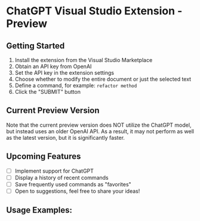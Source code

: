 # ChatGPT Visual Studio Extension - Preview

## Getting Started
1. Install the extension from the Visual Studio Marketplace
2. Obtain an API key from OpenAI
3. Set the API key in the extension settings
4. Choose whether to modify the entire document or just the selected text
5. Define a command, for example: `refactor method`
6. Click the "SUBMIT" button

## Current Preview Version
Note that the current preview version does NOT utilize the ChatGPT model, but instead uses an older OpenAI API. As a result, it may not perform as well as the latest version, but it is significantly faster.

## Upcoming Features
- [ ] Implement support for ChatGPT
- [ ] Display a history of recent commands
- [ ] Save frequently used commands as "favorites"
- [ ] Open to suggestions, feel free to share your ideas!

## Usage Examples: